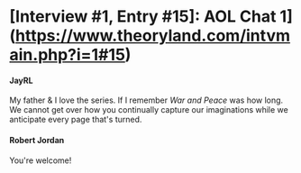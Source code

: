 # [Interview #1, Entry #15]: AOL Chat 1](https://www.theoryland.com/intvmain.php?i=1#15)

#### JayRL

My father & I love the series. If I remember
*War and Peace*
was how long. We cannot get over how you continually capture our imaginations while we anticipate every page that's turned.

#### Robert Jordan

You're welcome!

